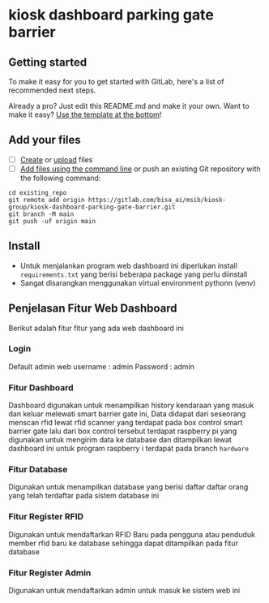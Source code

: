 # kiosk dashboard parking gate barrier



## Getting started

To make it easy for you to get started with GitLab, here's a list of recommended next steps.

Already a pro? Just edit this README.md and make it your own. Want to make it easy? [Use the template at the bottom](#editing-this-readme)!

## Add your files

- [ ] [Create](https://docs.gitlab.com/ee/user/project/repository/web_editor.html#create-a-file) or [upload](https://docs.gitlab.com/ee/user/project/repository/web_editor.html#upload-a-file) files
- [ ] [Add files using the command line](https://docs.gitlab.com/ee/gitlab-basics/add-file.html#add-a-file-using-the-command-line) or push an existing Git repository with the following command:

```
cd existing_repo
git remote add origin https://gitlab.com/bisa_ai/msib/kiosk-group/kiosk-dashboard-parking-gate-barrier.git
git branch -M main
git push -uf origin main
```
## Install 
- Untuk menjalankan program web dashboard ini diperlukan install ``` requirements.txt ``` yang berisi beberapa package yang perlu diinstall 
- Sangat disarangkan menggunakan virtual environment pythonn (venv)

## Penjelasan Fitur Web Dashboard 
Berikut adalah fitur fitur yang ada web dashboard ini 
### Login 
Default admin web 
username : admin 
Password : admin 
### Fitur Dashboard 
Dashboard digunakan untuk menampilkan history kendaraan yang masuk dan keluar melewati smart barrier gate ini, Data didapat dari seseorang menscan rfid lewat rfid scanner yang terdapat pada box control smart barrier gate lalu dari box control tersebut terdapat raspberry pi yang digunakan untuk mengirim data ke database dan ditampilkan lewat dashboard ini untuk program raspberry i terdapat pada branch ``` hardware   ```
### Fitur Database 
Digunakan untuk menampilkan database yang berisi daftar daftar orang yang telah terdaftar pada sistem database ini 
### Fitur Register RFID 
Digunakan untuk mendaftarkan RFID Baru pada pengguna atau penduduk member rfid baru ke database sehingga dapat ditampilkan pada fitur database
### Fitur Register Admin 
Digunakan untuk mendaftarkan admin untuk masuk ke sistem web ini 
